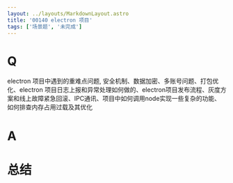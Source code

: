 ```yaml
---
layout: ../layouts/MarkdownLayout.astro
title: '00140 electron 项目'
tags: ['场景题', '未完成']
---
```


# Q

electron 项目中遇到的重难点问题, 安全机制、数据加密、多账号问题、打包优化、electron 项目日志上报和异常处理如何做的、electron项目发布流程、灰度方案和线上故障紧急回滚、IPC通讯、项目中如何调用node实现一些复杂的功能、如何排查内存占用过载及其优化

# A



# 总结



<script>
  function func() {

  }
  
</script>